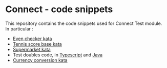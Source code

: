 # Connect - code snippets

This repository contains the code snippets used for Connect Test module. In particular :

- [Even checker kata](./php/src/EvenChecker/README.md)
- [Tennis score base kata](./ts/src/tennis-kata/README.md)
- [Supermarket kata](./ts/src/supermarket/README.md)
- Test doubles code, in [Typescript](./ts/src/doublures/README.md) and [Java](./java/src/main/java/test/doubles/README.md)
- [Currency conversion kata](./ts/src/currency-conversion/README.md)
